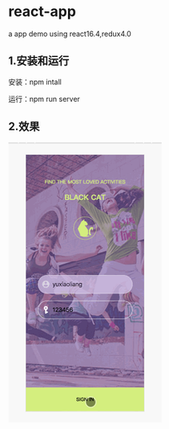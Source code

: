 # react-app
a app demo using react16.4,redux4.0


## 1.安装和运行

   安装：npm intall
   
   运行：npm run server

## 2.效果

![此处输入图片的描述][1]


  [1]: https://github.com/forthealllight/react-app/blob/master/src/assets/images/jest.gif

